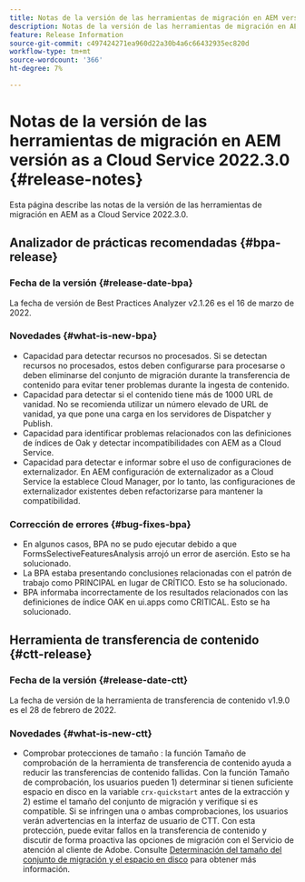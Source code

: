 ```yaml
---
title: Notas de la versión de las herramientas de migración en AEM versión as a Cloud Service 2022.3.0
description: Notas de la versión de las herramientas de migración en AEM versión as a Cloud Service 2022.3.0
feature: Release Information
source-git-commit: c497424271ea960d22a30b4a6c66432935ec820d
workflow-type: tm+mt
source-wordcount: '366'
ht-degree: 7%

---
```



# Notas de la versión de las herramientas de migración en AEM versión as a Cloud Service 2022.3.0 {#release-notes}

Esta página describe las notas de la versión de las herramientas de migración en AEM as a Cloud Service 2022.3.0.

## Analizador de prácticas recomendadas {#bpa-release}

### Fecha de la versión {#release-date-bpa}

La fecha de versión de Best Practices Analyzer v2.1.26 es el 16 de marzo de 2022.

### Novedades {#what-is-new-bpa}

* Capacidad para detectar recursos no procesados. Si se detectan recursos no procesados, estos deben configurarse para procesarse o deben eliminarse del conjunto de migración durante la transferencia de contenido para evitar tener problemas durante la ingesta de contenido.
* Capacidad para detectar si el contenido tiene más de 1000 URL de vanidad. No se recomienda utilizar un número elevado de URL de vanidad, ya que pone una carga en los servidores de Dispatcher y Publish.
* Capacidad para identificar problemas relacionados con las definiciones de índices de Oak y detectar incompatibilidades con AEM as a Cloud Service.
* Capacidad para detectar e informar sobre el uso de configuraciones de externalizador. En AEM configuración de externalizador as a Cloud Service la establece Cloud Manager, por lo tanto, las configuraciones de externalizador existentes deben refactorizarse para mantener la compatibilidad.

### Corrección de errores {#bug-fixes-bpa}

* En algunos casos, BPA no se pudo ejecutar debido a que FormsSelectiveFeaturesAnalysis arrojó un error de aserción. Esto se ha solucionado.
* La BPA estaba presentando conclusiones relacionadas con el patrón de trabajo como PRINCIPAL en lugar de CRÍTICO. Esto se ha solucionado.
* BPA informaba incorrectamente de los resultados relacionados con las definiciones de índice OAK en ui.apps como CRITICAL. Esto se ha solucionado.

## Herramienta de transferencia de contenido {#ctt-release}

### Fecha de la versión {#release-date-ctt}

La fecha de versión de la herramienta de transferencia de contenido v1.9.0 es el 28 de febrero de 2022.

### Novedades {#what-is-new-ctt}

* Comprobar protecciones de tamaño : la función Tamaño de comprobación de la herramienta de transferencia de contenido ayuda a reducir las transferencias de contenido fallidas.  Con la función Tamaño de comprobación, los usuarios pueden 1) determinar si tienen suficiente espacio en disco en la variable `crx-quickstart` antes de la extracción y 2) estime el tamaño del conjunto de migración y verifique si es compatible. Si se infringen una o ambas comprobaciones, los usuarios verán advertencias en la interfaz de usuario de CTT. Con esta protección, puede evitar fallos en la transferencia de contenido y discutir de forma proactiva las opciones de migración con el Servicio de atención al cliente de Adobe. Consulte [Determinación del tamaño del conjunto de migración y el espacio en disco](https://experienceleague.adobe.com/docs/experience-manager-cloud-service/content/migration-journey/cloud-migration/content-transfer-tool/getting-started-content-transfer-tool.html?lang=en#migration-set-size) para obtener más información.